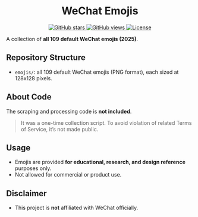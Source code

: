# <center>WeChat Emojis</center>

<p align="center">
    <a href="https://github.com/yang-ym23/WeChat-emojis/stargazers">
        <img src="https://img.shields.io/github/stars/yang-ym23/WeChat-emojis?style=flat&color=red" alt="GitHub stars"/>
    </a>
    <a href="https://github.com/yang-ym23/WeChat-emojis">
        <img src="https://visitor-badge.laobi.icu/badge?page_id=yang-ym23.WeChat-emojis" alt="GitHub views"/>
    </a>
    <a href="LICENSE">
        <img src="https://img.shields.io/badge/license-MIT-yellow.svg" alt="License"/>
    </a>
</p>

A collection of **all 109 default WeChat emojis (2025)**.

## Repository Structure

- `emojis/`: all 109 default WeChat emojis (PNG format), each sized at 128x128 pixels.

## About Code

The scraping and processing code is **not included**.

> It was a one-time collection script. To avoid violation of related Terms of Service, it’s not made public.

## Usage

- Emojis are provided **for educational, research, and design reference** purposes only.
- Not allowed for commercial or product use.

## Disclaimer

- This project is **not** affiliated with WeChat officially.

